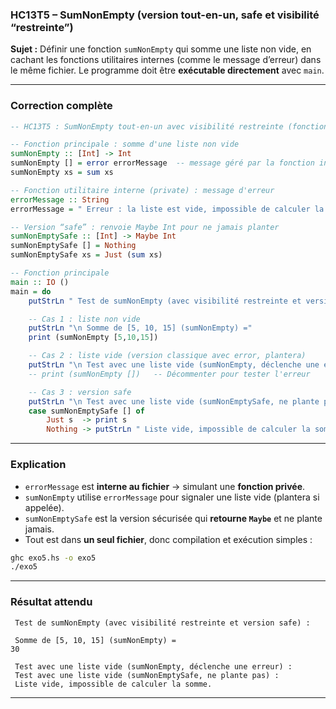 ### **HC13T5 – SumNonEmpty (version tout-en-un, safe et visibilité “restreinte”)**

**Sujet :**
Définir une fonction `sumNonEmpty` qui somme une liste non vide, en cachant les fonctions utilitaires internes (comme le message d’erreur) dans le même fichier.
Le programme doit être **exécutable directement** avec `main`.

---

### **Correction complète**

```haskell
-- HC13T5 : SumNonEmpty tout-en-un avec visibilité restreinte (fonction utilitaire privée)

-- Fonction principale : somme d'une liste non vide
sumNonEmpty :: [Int] -> Int
sumNonEmpty [] = error errorMessage  -- message géré par la fonction interne
sumNonEmpty xs = sum xs

-- Fonction utilitaire interne (private) : message d'erreur
errorMessage :: String
errorMessage = " Erreur : la liste est vide, impossible de calculer la somme."

-- Version “safe” : renvoie Maybe Int pour ne jamais planter
sumNonEmptySafe :: [Int] -> Maybe Int
sumNonEmptySafe [] = Nothing
sumNonEmptySafe xs = Just (sum xs)

-- Fonction principale
main :: IO ()
main = do
    putStrLn " Test de sumNonEmpty (avec visibilité restreinte et version safe) :"

    -- Cas 1 : liste non vide
    putStrLn "\n Somme de [5, 10, 15] (sumNonEmpty) ="
    print (sumNonEmpty [5,10,15])

    -- Cas 2 : liste vide (version classique avec error, plantera)
    putStrLn "\n Test avec une liste vide (sumNonEmpty, déclenche une erreur) :"
    -- print (sumNonEmpty [])   -- Décommenter pour tester l'erreur

    -- Cas 3 : version safe
    putStrLn "\n Test avec une liste vide (sumNonEmptySafe, ne plante pas) :"
    case sumNonEmptySafe [] of
        Just s  -> print s
        Nothing -> putStrLn " Liste vide, impossible de calculer la somme."
```

---

### **Explication**

* `errorMessage` est **interne au fichier** → simulant une **fonction privée**.
* `sumNonEmpty` utilise `errorMessage` pour signaler une liste vide (plantera si appelée).
* `sumNonEmptySafe` est la version sécurisée qui **retourne `Maybe`** et ne plante jamais.
* Tout est dans **un seul fichier**, donc compilation et exécution simples :

```bash
ghc exo5.hs -o exo5
./exo5
```

---

### **Résultat attendu**

```
 Test de sumNonEmpty (avec visibilité restreinte et version safe) :

 Somme de [5, 10, 15] (sumNonEmpty) =
30

 Test avec une liste vide (sumNonEmpty, déclenche une erreur) :
 Test avec une liste vide (sumNonEmptySafe, ne plante pas) :
 Liste vide, impossible de calculer la somme.
```

---
